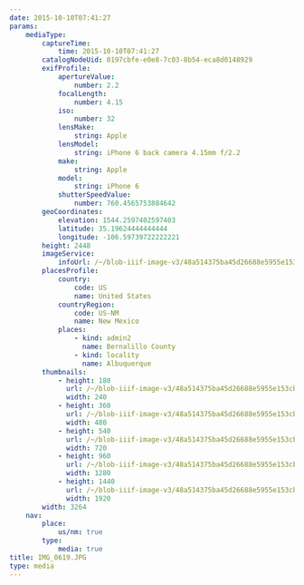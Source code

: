 ```yaml
---
date: 2015-10-10T07:41:27
params:
    mediaType:
        captureTime:
            time: 2015-10-10T07:41:27
        catalogNodeUid: 0197cbfe-e0e8-7c03-8b54-eca8d0148929
        exifProfile:
            apertureValue:
                number: 2.2
            focalLength:
                number: 4.15
            iso:
                number: 32
            lensMake:
                string: Apple
            lensModel:
                string: iPhone 6 back camera 4.15mm f/2.2
            make:
                string: Apple
            model:
                string: iPhone 6
            shutterSpeedValue:
                number: 760.4565753884642
        geoCoordinates:
            elevation: 1544.2597402597403
            latitude: 35.19624444444444
            longitude: -106.59739722222221
        height: 2448
        imageService:
            infoUrl: /~/blob-iiif-image-v3/48a514375ba45d26688e5955e153cb1ce2a60b12a856b0f3ba9bf4b48eba09ed/info.json
        placesProfile:
            country:
                code: US
                name: United States
            countryRegion:
                code: US-NM
                name: New Mexico
            places:
                - kind: admin2
                  name: Bernalillo County
                - kind: locality
                  name: Albuquerque
        thumbnails:
            - height: 180
              url: /~/blob-iiif-image-v3/48a514375ba45d26688e5955e153cb1ce2a60b12a856b0f3ba9bf4b48eba09ed/full/240%2C180/0/default.jpg
              width: 240
            - height: 360
              url: /~/blob-iiif-image-v3/48a514375ba45d26688e5955e153cb1ce2a60b12a856b0f3ba9bf4b48eba09ed/full/480%2C360/0/default.jpg
              width: 480
            - height: 540
              url: /~/blob-iiif-image-v3/48a514375ba45d26688e5955e153cb1ce2a60b12a856b0f3ba9bf4b48eba09ed/full/720%2C540/0/default.jpg
              width: 720
            - height: 960
              url: /~/blob-iiif-image-v3/48a514375ba45d26688e5955e153cb1ce2a60b12a856b0f3ba9bf4b48eba09ed/full/1280%2C960/0/default.jpg
              width: 1280
            - height: 1440
              url: /~/blob-iiif-image-v3/48a514375ba45d26688e5955e153cb1ce2a60b12a856b0f3ba9bf4b48eba09ed/full/1920%2C1440/0/default.jpg
              width: 1920
        width: 3264
    nav:
        place:
            us/nm: true
        type:
            media: true
title: IMG_0619.JPG
type: media
---
```

